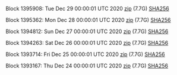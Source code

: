Block 1395908: Tue Dec 29 00:00:01 UTC 2020 [zip](https://dash-bootstrap.ams3.digitaloceanspaces.com/mainnet/2020-12-29/bootstrap.dat.zip) (7.7G) [SHA256](https://dash-bootstrap.ams3.digitaloceanspaces.com/mainnet/2020-12-29/sha256.txt)

Block 1395362: Mon Dec 28 00:00:01 UTC 2020 [zip](https://dash-bootstrap.ams3.digitaloceanspaces.com/mainnet/2020-12-28/bootstrap.dat.zip) (7.7G) [SHA256](https://dash-bootstrap.ams3.digitaloceanspaces.com/mainnet/2020-12-28/sha256.txt)

Block 1394812: Sun Dec 27 00:00:01 UTC 2020 [zip](https://dash-bootstrap.ams3.digitaloceanspaces.com/mainnet/2020-12-27/bootstrap.dat.zip) (7.7G) [SHA256](https://dash-bootstrap.ams3.digitaloceanspaces.com/mainnet/2020-12-27/sha256.txt)

Block 1394263: Sat Dec 26 00:00:01 UTC 2020 [zip](https://dash-bootstrap.ams3.digitaloceanspaces.com/mainnet/2020-12-26/bootstrap.dat.zip) (7.7G) [SHA256](https://dash-bootstrap.ams3.digitaloceanspaces.com/mainnet/2020-12-26/sha256.txt)

Block 1393714: Fri Dec 25 00:00:01 UTC 2020 [zip](https://dash-bootstrap.ams3.digitaloceanspaces.com/mainnet/2020-12-25/bootstrap.dat.zip) (7.7G) [SHA256](https://dash-bootstrap.ams3.digitaloceanspaces.com/mainnet/2020-12-25/sha256.txt)

Block 1393167: Thu Dec 24 00:00:01 UTC 2020 [zip](https://dash-bootstrap.ams3.digitaloceanspaces.com/mainnet/2020-12-24/bootstrap.dat.zip) (7.7G) [SHA256](https://dash-bootstrap.ams3.digitaloceanspaces.com/mainnet/2020-12-24/sha256.txt)
